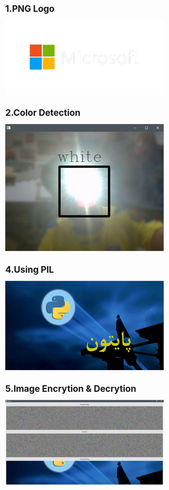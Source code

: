 # 1.PNG Logo
![shot](Outputs/png_logo.png)
# 2.Color Detection
![shot](Outputs/detector.JPG)

# 4.Using PIL
![shot](Outputs/Persian_text.jpg)

# 5.Image Encrytion & Decrytion 
![shot](Outputs/Qapp.JPG)
